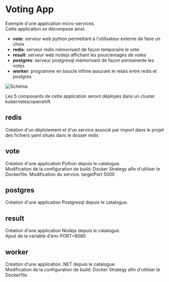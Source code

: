 # Voting App

Exemple d'une application micro-services.  
Cette application se décompose ainsi:  
- __vote__: serveur web python permettant à l'utilisateur externe de faire un choix
- __redis__: serveur redis mémorisant de façon temporaire le vote
- __result__: serveur web nodejs affichant les pourcentages de votes
- __postgres__: serveur postgresql mémorisant de façon permanente les votes
- __worker__: programme en boucle infinie assurant le relais entre redis et postgres 

![Schéma](/assets/votin-app-schema.png)

Les 5 composants de cette application seront déployés dans un cluster kubernetes/openshift.  

## redis
Création d'un déploiement et d'un service associé par import 
dans le projet des fichiers yaml situés dans le dosser redis 

## vote
Création d'une application Python depuis le catalogue.  
Modification de la configuration de build: Docker Strategy afin d'utiliser le Dockerfile.
Modification du service. targetPort 5000

## postgres
Création d'une application Postgresql depuis le catalogue.

## result
Création d'une application Nodejs depuis le catalogue.  
Ajout de la variable d'env PORT=8080

## worker
Création d'une application .NET depuis le catalogue.  
Modification de la configuration de build: Docker Strategy afin d'utiliser le Dockerfile.